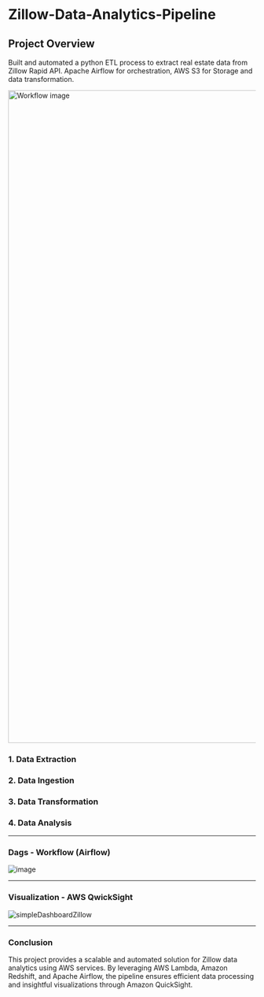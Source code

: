 # Zillow-Data-Analytics-Pipeline

## Project Overview
Built and automated a python ETL process to extract real estate data from Zillow Rapid API. Apache Airflow for orchestration, AWS S3 for Storage and data transformation.

<img width="1325" alt="Workflow image" src="https://github.com/Harsh-812/Zillow-Data-Analytics-Pipeline/assets/135538639/e1903545-b802-40c6-b112-087bcf206f87">

### 1. Data Extraction

### 2. Data Ingestion

### 3. Data Transformation

### 4. Data Analysis
<hr>

### Dags - Workflow (Airflow)
![image](https://github.com/Harsh-812/Zillow-Data-Analytics-Pipeline/assets/135538639/d1cf43a1-79a6-4c1f-986a-739cad90f32a)
<hr>

### Visualization - AWS QwickSight
![simpleDashboardZillow](https://github.com/Harsh-812/Zillow-Data-Analytics-Pipeline/assets/135538639/20d12ab2-bff7-41d1-9312-df14bba90138)
<hr>

### Conclusion
This project provides a scalable and automated solution for Zillow data analytics using AWS services. By leveraging AWS Lambda, Amazon Redshift, and Apache Airflow, the pipeline ensures efficient data processing and insightful visualizations through Amazon QuickSight.





